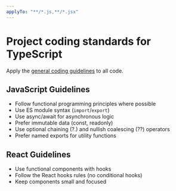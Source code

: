 ```yaml
---
applyTo: "**/*.js,**/*.jsx"
---
```

# Project coding standards for TypeScript

Apply the [general coding guidelines](./.instructions.md) to all code.

## JavaScript Guidelines
- Follow functional programming principles where possible
- Use ES module syntax (`import`/`export`)
- Use async/await for asynchronous logic
- Prefer immutable data (const, readonly)
- Use optional chaining (?.) and nullish coalescing (??) operators
- Prefer named exports for utility functions

## React Guidelines
- Use functional components with hooks
- Follow the React hooks rules (no conditional hooks)
- Keep components small and focused
